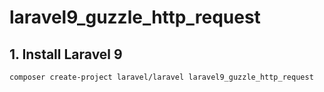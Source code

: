 # laravel9_guzzle_http_request
## 1. Install Laravel 9
```Dockerfile
composer create-project laravel/laravel laravel9_guzzle_http_request
```
